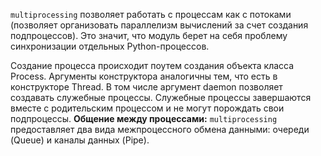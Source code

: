 `multiprocessing` позволяет работать с процессам как с потоками (позволяет организовать параллелизм вычислений за счет создания подпроцессов). Это значит, что модуль берет на себя проблему синхронизации отдельных Python-процессов.

Создание процесса происходит поутем создания объекта класса Process. Аргументы конструктора аналогичны тем, что есть в конструкторе Thread. В том числе аргумент daemon позволяет создавать служебные процессы. Служебные процессы завершаются вместе с родительским процессом и не могут порождать свои подпроцессы.
**Общение между процессами:** `multiprocessing` предоставляет два вида межпроцессного обмена данными: очереди (Queue) и каналы данных (Pipe).
